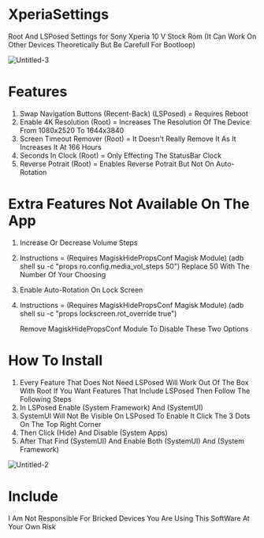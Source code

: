 # XperiaSettings
Root And LSPosed Settings for Sony Xperia 10 V Stock Rom (It Can Work On Other Devices Theoretically But Be Carefull For Bootloop)

![Untitled-3](https://github.com/alkisqwe/XperiaSettings/assets/73914940/db62c67a-3a17-46c8-b0ae-5c01cc70f88c)

# Features
1) Swap Navigation Buttons (Recent-Back) (LSPosed) = Requires Reboot
2) Enable 4K Resolution (Root) = Increases The Resolution Of The Device From 1080x2520 To 1644x3840
3) Screen Timeout Remover (Root) = It Doesn't Really Remove It As It Increases It At 166 Hours
4) Seconds In Clock (Root) = Only Effecting The StatusBar Clock
5) Reverse Potrait (Root) = Enables Reverse Potrait But Not On Auto-Rotation

# Extra Features Not Available On The App
1) Increase Or Decrease Volume Steps
2) Instructions = (Requires MagiskHidePropsConf Magisk Module) (adb shell su -c "props ro.config.media_vol_steps 50") Replace 50 With The Number Of Your Choosing
3) Enable Auto-Rotation On Lock Screen
4) Instructions = (Requires MagiskHidePropsConf Magisk Module) (adb shell su -c "props lockscreen.rot_override true")

   Remove MagiskHidePropsConf Module To Disable These Two Options

# How To Install
1) Every Feature That Does Not Need LSPosed Will Work Out Of The Box With Root If You Want Features That Include LSPosed Then Follow The Following Steps
2) In LSPosed Enable (System Framework) And (SystemUI)
3) SystemUI Will Not Be Visible On LSPosed To Enable It Click The 3 Dots On The Top Right Corner
4) Then Click (Hide) And Disable (System Apps)
5) After That Find (SystemUI) And Enable Both (SystemUI) And (System Framework)

![Untitled-2](https://github.com/alkisqwe/XperiaSettings/assets/73914940/10da0c79-e8fb-4304-92b0-af9d104d9167)

# Include
I Am Not Responsible For Bricked Devices You Are Using This SoftWare At Your Own Risk
